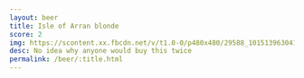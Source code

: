 ```yaml
---
layout: beer
title: Isle of Arran blonde
score: 2
img: https://scontent.xx.fbcdn.net/v/t1.0-0/p480x480/29588_10151396304143745_1361559358_n.jpg?oh=63735ddce0f2ade50fe0a01f96b01dcd&oe=58D14EE1
desc: No idea why anyone would buy this twice
permalink: /beer/:title.html
---
```

